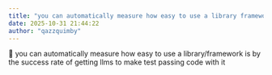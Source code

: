 ```yaml
---
title: "you can automatically measure how easy to use a library framework is by the success rate"
date: 2025-10-31 21:44:22
author: "qazzquimby"
---
```


💭 you can automatically measure how easy to use a library/framework is by the success rate of getting llms to make test passing code with it